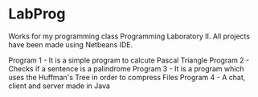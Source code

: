 LabProg
=======

Works for my programming class Programming Laboratory II. All projects have been made using Netbeans IDE.

Program 1 - It is a simple program to calcute Pascal Triangle
Program 2 - Checks if a sentence is a palindrome
Program 3 - It is a program which uses the Huffman's Tree in order to compress Files
Program 4 - A chat, client and server made in Java
